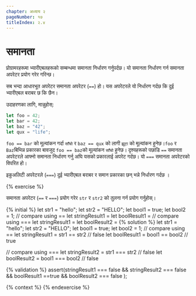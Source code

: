 ```yaml
---
chapter: अध्याय २
pageNumber: १७
titleIndex: २.४
---
```

# समानता

प्रोग्रामरहरूमा भ्यारीएबलहरूको सम्बन्धमा समानता निर्धारण गर्नुपर्दछ। यो समानता निर्धारण गर्न समानता अपरेटर प्रयोग गरेर गरिन्छ।

सब भन्दा आधारभूत अपरेटर समानता अपरेटर (`==`) हो। यस अपरेटरले यो निर्धारण गर्दछ कि दुई भ्यारीएबल बराबर छ कि छैन।

उदाहरणका लागि, मान्नुहोस्:

```javascript
let foo = 42;
let bar = 42;
let baz = "42";
let qux = "life";
```

`foo == bar` को मूल्यांकन गर्दा `साँचो` र `baz == qux` को लागी `झूटा` को मूल्यांकन हुनेछ।`foo` र `Baz`बिभिन्न प्रकारका बावजुद `foo == baz`को मूल्यांकन `साँचो` हुनेछ। दृश्यहरूको पछाडि `==` समानता अपरेटरले आफ्नो समानता निर्धारण गर्नु अघि यसको प्रकारलाई अपरेट गर्दछ। यो `===` समानता अपरेटरको विपरित हो।

 इकुअलिटी अपरेटरले (`===`)  दुई भ्यारीएबल बराबर र समान प्रकारका छन् भन्ने निर्धारण गर्दछ ।

{% exercise %}

समानता अपरेटर (`==` र `===`) प्रयोग गरेर `str` र `str2` को तुलना गर्न प्रयोग गर्नुहोस्।

{% initial %}
let str1 = "hello";
let str2 = "HELLO";
let bool1 = true;
let bool2 = 1;
// compare using ==
let stringResult1 =
let boolResult1 =
// compare using ===
let stringResult1 =
let boolResult2 =
{% solution %}
let str1 = "hello";
let str2 = "HELLO";
let bool1 = true;
let bool2 = 1;
// compare using ==
let stringResult1 = str1 == str2 // false
let boolResult1 =  bool1 == bool2 // true

// compare using ===
let stringResult2 = str1 === str2 // false
let boolResult2 = bool1 === bool2 // false

{% validation %}
assert(stringResult1 === false && stringResult2 === false && boolResult1 ==true &&  boolResult2 === false );

{% context %}
{% endexercise %}
